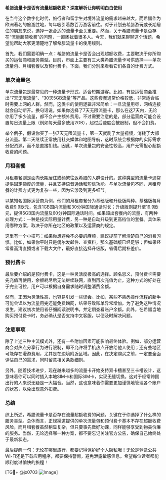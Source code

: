 **希腊流量卡是否有流量超额收费？深度解析让你明明白白使用**

在当今这个数字化时代，旅行者和留学生对境外流量的需求越来越大。而希腊作为欧洲著名的旅游胜地，每年吸引着数百万游客前往。对于计划去希腊游玩或长期居住的朋友来说，选择一张合适的流量卡至关重要。然而，关于希腊流量卡是否存在“流量超额收费”的问题，一直困扰着很多人。今天，我们就来聊聊这个话题，希望能帮助大家更清楚地了解希腊流量卡的使用规则。

首先，我们需要明确一点：希腊的流量卡是否会出现超额收费，主要取决于你所购买的运营商和服务类型。目前，市面上主要有三大类希腊流量卡可供选择——单次流量包、月租套餐以及预付费卡。下面，我们分别来看看它们各自的计费方式。

### 单次流量包

单次流量包是最常见的一种流量卡形式，适合短期游客。比如，有些运营商会推出“7天无限流量”、“30天5GB流量”等产品。这些套餐通常价格较低，非常适合临时需要上网的人群。然而，这类卡的使用逻辑非常简单：一旦流量用尽，网络连接就会自动断开。换句话说，如果你选择了7天无限流量卡，那么在这7天内，无论你用了多少流量，都不会产生额外费用。不过需要注意的是，部分运营商可能会设置每日流量上限（例如每天最多使用2GB），超过后速度会被限制，但不会扣费。

举个例子，假设你买了一张7天无限流量卡，第一天就刷了大量视频，消耗了大部分流量。第二天继续正常使用社交媒体和地图导航，这时系统会根据你的实际需求分配资源，而不是直接扣钱。因此，单次流量包的安全性较高，用户无需担心超额收费的问题。

### 月租套餐

月租套餐则是面向长期居住或频繁往返希腊的人群设计的。这种类型的流量卡通常提供固定额度的流量，并且支持语音通话和短信功能。与单次流量包不同，月租套餐的计费方式更为复杂一些，因为它涉及到更多细节。

以某知名国际运营商为例，他们的月租套餐分为基础版和升级版两种。基础版每月收费9.9欧元，包含1GB国内流量和30分钟国际通话时长；升级版则提升至19.9欧元，提供5GB国内流量及60分钟国际通话时间。如果超出套餐内的流量，有两种处理方式：一种是按实际用量计费，另一种是自动升级到更高档位的套餐。具体采用哪种方案，取决于你所在地区的政策以及运营商的规定。

这里有一个小技巧：如果你想避免不必要的麻烦，建议提前了解清楚自己的消费习惯。比如，如果你平时只是偶尔发邮件、查资料，那么基础版已经足够；但如果经常看高清直播或者下载大文件，最好直接选择升级版，省得后期补差价。

### 预付费卡

最后要介绍的是预付费卡，这是一种灵活度极高的选择。顾名思义，预付费卡需要先充值再使用，余额耗尽后无法继续联网，直到再次充值为止。这种方式的好处在于完全可控，用户可以根据自身需求随时调整消费金额。

然而，正因为灵活性高，也容易引发一些误会。比如，某些不熟悉操作流程的新手可能会误以为流量用完还能免费蹭网，结果导致账单异常增加。为了避免这种情况发生，建议初次使用者仔细阅读说明书，并定期查看账户余额。此外，在希腊当地购买预付费卡时，务必确认是否支持中文客服，以便及时解决问题。

### 注意事项

除了上述三种主流模式外，还有一些附加因素可能影响最终体验。例如，部分运营商会对热点分享行为进行限制，即不允许将手机热点开放给他人使用；还有些地区可能存在漫游费用，尤其是在边境附近区域。因此，在决定购买之前，一定要全面评估自己的需求，同时留意相关条款细则。

另外，随着技术进步，现在越来越多的流量卡开始支持双卡槽甚至三卡槽设计，这意味着你可以同时插入本地SIM卡和国际SIM卡，实现无缝切换。这对于经常跨国出行的人来说无疑是一大福音。当然，这也意味着你需要更加谨慎地管理各个账户的状态，以免出现意外扣费。

### 总结

综上所述，希腊流量卡是否存在流量超额收费的问题，关键在于你选择了什么样的服务类型。总体而言，正规渠道提供的单次流量包和预付费卡基本不存在超额收费风险，而月租套餐虽然稍显复杂，但只要事先做好功课，同样能够享受到物美价廉的服务。当然，无论选择哪一种方案，都不要忘记关注官方公告，确保自己始终处于最新状态。

最后提醒一句：无论在哪里旅行，都要记得保护好个人隐私哦！无论是登录公共Wi-Fi还是下载应用程序，都要保持警惕，避免泄露敏感信息。希望每位读者都能顺利度过愉快的旅程！

[TG💪+ @jx0703 ![Image](https://github.com/user-attachments/assets/dbca1d08-cadb-493c-b0ec-ad6f7a83f270)]